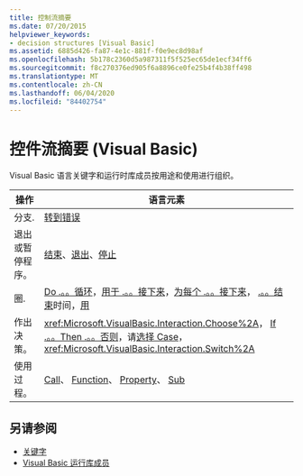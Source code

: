 ```yaml
---
title: 控制流摘要
ms.date: 07/20/2015
helpviewer_keywords:
- decision structures [Visual Basic]
ms.assetid: 6885d426-fa87-4e1c-881f-f0e9ec8d98af
ms.openlocfilehash: 5b178c2360d5a987311f5f525ec65de1ecf34ff6
ms.sourcegitcommit: f8c270376ed905f6a8896ce0fe25b4f4b38ff498
ms.translationtype: MT
ms.contentlocale: zh-CN
ms.lasthandoff: 06/04/2020
ms.locfileid: "84402754"
---
```

# <a name="control-flow-summary-visual-basic"></a>控件流摘要 (Visual Basic)
Visual Basic 语言关键字和运行时库成员按用途和使用进行组织。  
  
|操作|语言元素|  
|------------|----------------------|  
|分支.|[转](../statements/goto-statement.md)[到错误](../statements/on-error-statement.md)|  
|退出或暂停程序。|[结束](../statements/end-statement.md)、[退出](../statements/exit-statement.md)、[停止](../statements/stop-statement.md)|  
|圈.|[Do .。。循环](../statements/do-loop-statement.md)，[用于 .。。接下来](../statements/for-next-statement.md)，[为每个 .。。接下来](../statements/for-each-next-statement.md)， [.。。结束](../statements/while-end-while-statement.md)时间，[用](../statements/with-end-with-statement.md)|  
|作出决策。|<xref:Microsoft.VisualBasic.Interaction.Choose%2A>， [If .。。Then .。。否则](../statements/if-then-else-statement.md)，请[选择 Case](../statements/select-case-statement.md)，<xref:Microsoft.VisualBasic.Interaction.Switch%2A>|  
|使用过程。|[Call](../statements/call-statement.md)、 [Function](../statements/function-statement.md)、 [Property](../statements/property-statement.md)、 [Sub](../statements/sub-statement.md)|  
  
## <a name="see-also"></a>另请参阅

- [关键字](index.md)
- [Visual Basic 运行库成员](../runtime-library-members.md)
